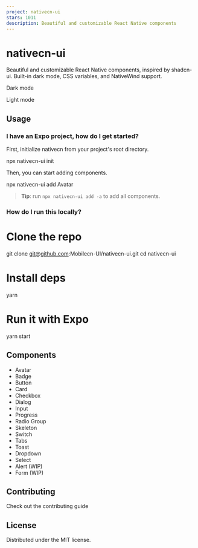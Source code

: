 ```yaml
---
project: nativecn-ui
stars: 1011
description: Beautiful and customizable React Native components
---
```


nativecn-ui
===========

Beautiful and customizable React Native components, inspired by shadcn-ui. Built-in dark mode, CSS variables, and NativeWind support.

Dark mode

Light mode

Usage
-----

### I have an Expo project, how do I get started?

First, initialize nativecn from your project's root directory.

npx nativecn-ui init

Then, you can start adding components.

npx nativecn-ui add Avatar

> **Tip**: run `npx nativecn-ui add -a` to add all components.

### How do I run this locally?

# Clone the repo
git clone git@github.com:Mobilecn-UI/nativecn-ui.git
cd nativecn-ui

# Install deps
yarn

# Run it with Expo
yarn start

Components
----------

-   Avatar
-   Badge
-   Button
-   Card
-   Checkbox
-   Dialog
-   Input
-   Progress
-   Radio Group
-   Skeleton
-   Switch
-   Tabs
-   Toast
-   Dropdown
-   Select
-   Alert (WIP)
-   Form (WIP)

Contributing
------------

Check out the contributing guide

License
-------

Distributed under the MIT license.
